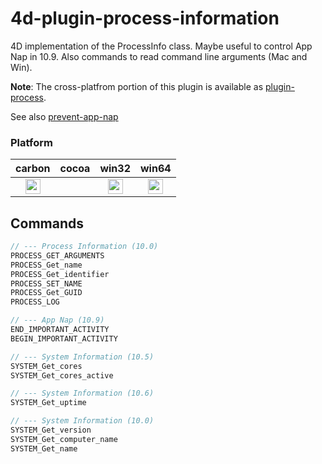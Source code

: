 4d-plugin-process-information
=============================

4D implementation of the ProcessInfo class. Maybe useful to control App Nap in 10.9. Also commands to read command line arguments (Mac and Win).

**Note**: The cross-platfrom portion of this plugin is available as [plugin-process](https://github.com/miyako/4d-plugin-process).

See also [prevent-app-nap](https://github.com/miyako/4d-plugin-prevent-app-nap)

### Platform

| carbon | cocoa | win32 | win64 |
|:------:|:-----:|:---------:|:---------:|
|<img src="https://cloud.githubusercontent.com/assets/1725068/22371562/1b091f0a-e4db-11e6-8458-8653954a7cce.png" width="24" height="24" />||<img src="https://cloud.githubusercontent.com/assets/1725068/22371562/1b091f0a-e4db-11e6-8458-8653954a7cce.png" width="24" height="24" />|<img src="https://cloud.githubusercontent.com/assets/1725068/22371562/1b091f0a-e4db-11e6-8458-8653954a7cce.png" width="24" height="24" />|


Commands
---

```c
// --- Process Information (10.0)
PROCESS_GET_ARGUMENTS
PROCESS_Get_name
PROCESS_Get_identifier
PROCESS_SET_NAME
PROCESS_Get_GUID
PROCESS_LOG

// --- App Nap (10.9)
END_IMPORTANT_ACTIVITY
BEGIN_IMPORTANT_ACTIVITY

// --- System Information (10.5)
SYSTEM_Get_cores
SYSTEM_Get_cores_active

// --- System Information (10.6)
SYSTEM_Get_uptime

// --- System Information (10.0)
SYSTEM_Get_version
SYSTEM_Get_computer_name
SYSTEM_Get_name
```
